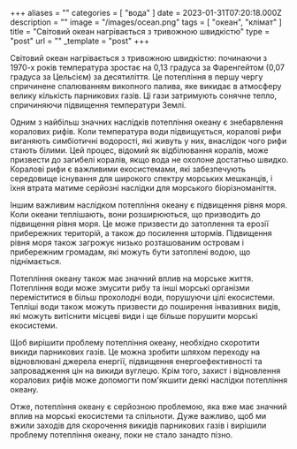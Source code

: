 +++
aliases = ""
categories = [ "вода" ]
date = 2023-01-31T07:20:18.000Z
description = ""
image = "/images/ocean.png"
tags = [ "океан", "клiмат" ]
title = "Світовий океан нагрівається з тривожною швидкістю"
type = "post"
url = ""
_template = "post"
+++

Світовий океан нагрівається з тривожною швидкістю: починаючи з 1970-х років температура зростає на 0,13 градуса за Фаренгейтом (0,07 градуса за Цельсієм) за десятиліття. Це потепління в першу чергу спричинене спалюванням викопного палива, яке викидає в атмосферу велику кількість парникових газів. Ці гази затримують сонячне тепло, спричиняючи підвищення температури Землі.

Одним з найбільш значних наслідків потепління океану є знебарвлення коралових рифів. Коли температура води підвищується, коралові рифи виганяють симбіотичні водорості, які живуть у них, внаслідок чого рифи стають білими. Цей процес, відомий як відбілювання коралів, може призвести до загибелі коралів, якщо вода не охолоне достатньо швидко. Коралові рифи є важливими екосистемами, які забезпечують середовище існування для широкого спектру морських мешканців, і їхня втрата матиме серйозні наслідки для морського біорізноманіття.

Іншим важливим наслідком потепління океану є підвищення рівня моря. Коли океани теплішають, вони розширюються, що призводить до підвищення рівня моря. Це може призвести до затоплення та ерозії прибережних територій, а також до посилення штормів. Підвищення рівня моря також загрожує низько розташованим островам і прибережним громадам, які можуть бути затоплені водою, що піднімається.

Потепління океану також має значний вплив на морське життя. Потепління води може змусити рибу та інші морські організми переміститися в більш прохолодні води, порушуючи цілі екосистеми. Тепліші води також можуть призвести до поширення інвазивних видів, які можуть витіснити місцеві види і ще більше порушити морські екосистеми.

Щоб вирішити проблему потепління океану, необхідно скоротити викиди парникових газів. Це можна зробити шляхом переходу на відновлювані джерела енергії, підвищення енергоефективності та запровадження цін на викиди вуглецю. Крім того, захист і відновлення коралових рифів може допомогти пом'якшити деякі наслідки потепління океану.

Отже, потепління океану є серйозною проблемою, яка вже має значний вплив на морські екосистеми та спільноти. Дуже важливо, щоб ми вжили заходів для скорочення викидів парникових газів і вирішили проблему потепління океану, поки не стало занадто пізно.
